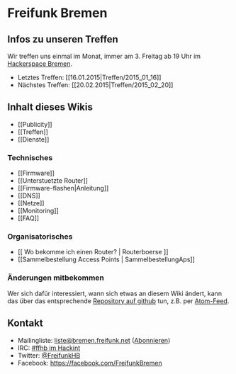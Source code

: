 # Freifunk Bremen

## Infos zu unseren Treffen

Wir treffen uns einmal im Monat, immer am 3. Freitag ab 19 Uhr im [Hackerspace Bremen](https://www.hackerspace-bremen.de/). 

* Letztes Treffen: [[16.01.2015|Treffen/2015_01_16]]
* Nächstes Treffen: [[20.02.2015|Treffen/2015_02_20]]

## Inhalt dieses Wikis
* [[Publicity]]
* [[Treffen]]
* [[Dienste]]

### Technisches
* [[Firmware]]
 * [[Unterstuetzte Router]] 
 * [[Firmware-flashen|Anleitung]]
* [[DNS]]
* [[Netze]]
* [[Monitoring]]
* [[FAQ]]

### Organisatorisches
* [[ Wo bekomme ich einen Router? | Routerboerse ]]
* [[Sammelbestellung Access Points | SammelbestellungAps]]

### Änderungen mitbekommen

Wer sich dafür interessiert, wann sich etwas an diesem Wiki ändert, kann das über das entsprechende [Repository auf github](https://github.com/FreifunkBremen/wiki/) tun, z.B. per [Atom-Feed](https://github.com/FreifunkBremen/wiki/commits/master.atom).

## Kontakt
* Mailingliste: [liste@bremen.freifunk.net](mailto:liste@bremen.freifunk.net) ([Abonnieren](https://planetcyborg.de/mailman/listinfo/ff-bremen))
* IRC: [#ffhb im Hackint](irc:://irc.hackint.org/ffhb)
* Twitter: [@FreifunkHB](https://twitter.com/FreifunkHB)  
* Facebook: https://facebook.com/FreifunkBremen
